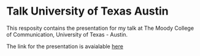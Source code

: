 # Talk University of Texas Austin

This resposity contains the presentation for my talk at The Moody College of Communication, University of Texas - Austin.

The link for the presentation is avaialable [here](https://tiagoventura.github.io/ut_talk/presentation_ut.html#1)
